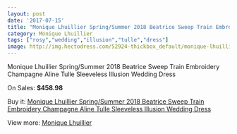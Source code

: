 ```yaml
---
layout: post
date: '2017-07-15'
title: "Monique Lhuillier Spring/Summer 2018 Beatrice Sweep Train Embroidery Champagne Aline Tulle Sleeveless Illusion Wedding Dress"
category: Monique Lhuillier
tags: ["rosy","wedding","illusion","tulle","dress"]
image: http://img.hectodress.com/52924-thickbox_default/monique-lhuillier-spring-summer-2018-beatrice-sweep-train-embroidery-champagne-aline-tulle-sleeveless-illusion-wedding-dress.jpg
---
```

Monique Lhuillier Spring/Summer 2018 Beatrice Sweep Train Embroidery Champagne Aline Tulle Sleeveless Illusion Wedding Dress

On Sales: **$458.98**
<a href="https://www.hectodress.com/monique-lhuillier/16651-monique-lhuillier-spring-summer-2018-beatrice-sweep-train-embroidery-champagne-aline-tulle-sleeveless-illusion-wedding-dress.html"><amp-img layout="responsive" width="600" height="600" src="//img.hectodress.com/52924-thickbox_default/monique-lhuillier-spring-summer-2018-beatrice-sweep-train-embroidery-champagne-aline-tulle-sleeveless-illusion-wedding-dress.jpg" alt="Monique Lhuillier Spring/Summer 2018 Beatrice Sweep Train Embroidery Champagne Aline Tulle Sleeveless Illusion Wedding Dress 0" /></a>
<a href="https://www.hectodress.com/monique-lhuillier/16651-monique-lhuillier-spring-summer-2018-beatrice-sweep-train-embroidery-champagne-aline-tulle-sleeveless-illusion-wedding-dress.html"><amp-img layout="responsive" width="600" height="600" src="//img.hectodress.com/52925-thickbox_default/monique-lhuillier-spring-summer-2018-beatrice-sweep-train-embroidery-champagne-aline-tulle-sleeveless-illusion-wedding-dress.jpg" alt="Monique Lhuillier Spring/Summer 2018 Beatrice Sweep Train Embroidery Champagne Aline Tulle Sleeveless Illusion Wedding Dress 1" /></a>

Buy it: [Monique Lhuillier Spring/Summer 2018 Beatrice Sweep Train Embroidery Champagne Aline Tulle Sleeveless Illusion Wedding Dress](https://www.hectodress.com/monique-lhuillier/16651-monique-lhuillier-spring-summer-2018-beatrice-sweep-train-embroidery-champagne-aline-tulle-sleeveless-illusion-wedding-dress.html "Monique Lhuillier Spring/Summer 2018 Beatrice Sweep Train Embroidery Champagne Aline Tulle Sleeveless Illusion Wedding Dress")

View more: [Monique Lhuillier](https://www.hectodress.com/320-monique-lhuillier "Monique Lhuillier")